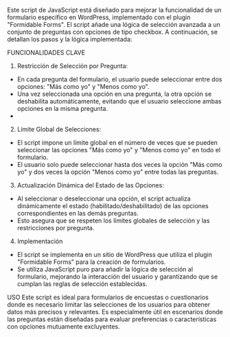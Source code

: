 Este script de JavaScript está diseñado para mejorar la funcionalidad de un formulario específico en WordPress, implementado con el plugin "Formidable Forms". El script añade una lógica de selección avanzada a un conjunto de preguntas con opciones de tipo checkbox. A continuación, se detallan los pasos y la lógica implementada:

FUNCIONALIDADES CLAVE

1. Restricción de Selección por Pregunta:

- En cada pregunta del formulario, el usuario puede seleccionar entre dos opciones: "Más como yo" y "Menos como yo".
- Una vez seleccionada una opción en una pregunta, la otra opción se deshabilita automáticamente, evitando que el usuario seleccione ambas opciones en la misma pregunta.
- 
2. Límite Global de Selecciones:

- El script impone un límite global en el número de veces que se pueden seleccionar las opciones "Más como yo" y "Menos como yo" en todo el formulario.
- El usuario solo puede seleccionar hasta dos veces la opción "Más como yo" y dos veces la opción "Menos como yo" entre todas las preguntas.

3. Actualización Dinámica del Estado de las Opciones:

- Al seleccionar o deseleccionar una opción, el script actualiza dinámicamente el estado (habilitado/deshabilitado) de las opciones correspondientes en las demás preguntas.
- Esto asegura que se respeten los límites globales de selección y las restricciones por pregunta.

4. Implementación

- El script se implementa en un sitio de WordPress que utiliza el plugin "Formidable Forms" para la creación de formularios.
- Se utiliza JavaScript puro para añadir la lógica de selección al formulario, mejorando la interacción del usuario y garantizando que se cumplan las reglas de selección establecidas.

USO
Este script es ideal para formularios de encuestas o cuestionarios donde es necesario limitar las selecciones de los usuarios para obtener datos más precisos y relevantes. Es especialmente útil en escenarios donde las preguntas están diseñadas para evaluar preferencias o características con opciones mutuamente excluyentes.
